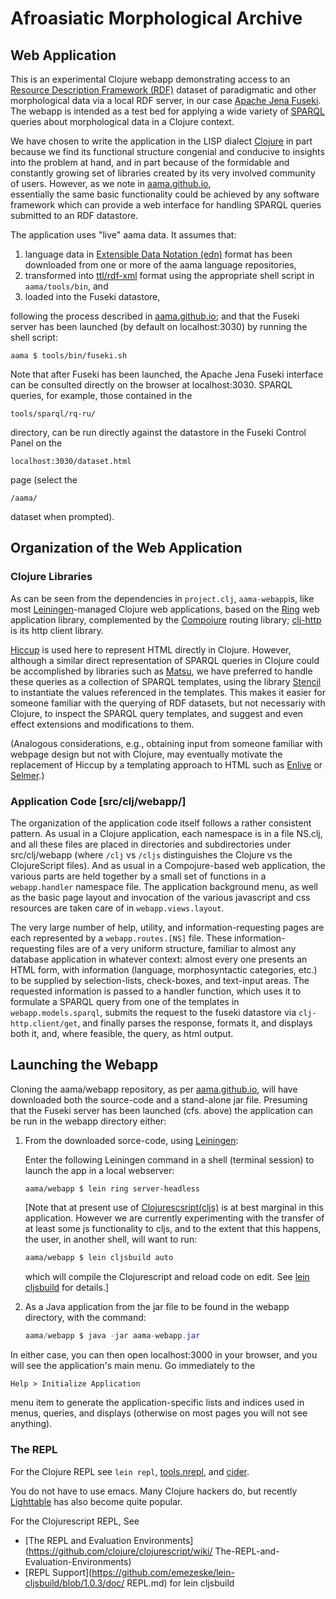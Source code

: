 # Afroasiatic Morphological Archive

## Web Application

This is an experimental Clojure webapp  demonstrating access to an 
[Resource Description Framework (RDF)](https://www.w3.org/RDF/) dataset
of  paradigmatic and other morphological data via a local RDF server, 
in our case [Apache Jena Fuseki](http://jena.apache.org/index.html).
The webapp is intended as a test bed for applying a wide variety of 
[SPARQL](http://www.w3.org/TR/rdf-sparql-query/) 
queries about morphological data in a Clojure context. 

We have chosen to write the application in the LISP dialect 
[Clojure](http://clojure.org/index) in part because we find 
its functional structure congenial and conducive
to insights into the problem at hand, and in part 
because of the formidable and constantly growing set of libraries 
created by its very involved community of users. 
However, as we note in [aama.github.io](http://aama.github.io),  
essentially the same basic functionality could be achieved 
by any software framework which can provide a web interface for handling
SPARQL queries submitted to an  RDF datastore.

The application  uses "live" aama data. It assumes that: 

1.   language data in
[Extensible Data Notation (edn)](https://github.com/edn-format/edn) format
has been downloaded from one or more of the aama language repositories, 
2.   transformed into [ttl/rdf-xml](http://www.w3.org/TR/turtle/) format
using the appropriate shell script in ``aama/tools/bin``, and
3.   loaded into the Fuseki datastore, 

following the process described in [aama.github.io](http://aama.github.io); 
and that the Fuseki server has been launched (by default on localhost:3030)
 by running the shell script:
 
```
aama $ tools/bin/fuseki.sh
``` 

Note that after Fuseki has been launched, the Apache Jena Fuseki interface 
can be consulted directly on the browser at localhost:3030. 
SPARQL queries, for example, those contained in the

```
tools/sparql/rq-ru/
```
directory, can be run directly against the datastore 
 in the Fuseki Control Panel on the 
```
localhost:3030/dataset.html
``` 
page (select the
```
/aama/
```
dataset when prompted). 


## Organization of the Web Application

### Clojure Libraries

As can be seen from the dependencies in ``project.clj``, ``aama-webapp``is,
like most [Leiningen](http://leiningen.org)-managed Clojure web applications,
based on the [Ring](https://github.com/ring-clojure/ring) 
web application library, complemented by the
[Compojure](https://github.com/weavejester/compojure) routing library; 
[clj-http](https://github.com/dakrone/clj-http) is its http client library. 

[Hiccup](https://github.com/weavejester/hiccup) is used here to represent
 HTML directly in Clojure. However, although
a similar direct representation of SPARQL queries in Clojure could be 
accomplished by libraries such as [Matsu](https://github.com/boutros/matsu),
 we have preferred to handle these queries as
a collection of SPARQL templates, using the library
 [Stencil](https://github.com/davidsantiago/stencil) to instantiate
the values referenced in the templates. This makes it easier for
 someone familiar with 
the querying of RDF datasets, but not necessariy with Clojure, to inspect the
SPARQL query templates, and suggest and even effect extensions and
 modifications to them.
 
(Analogous considerations, e.g., obtaining input from someone familiar with
 webpage design but not with Clojure, may eventually motivate the replacement 
of Hiccup by a templating approach to HTML such as 
[Enlive](https://github.com/cgrand/enlive) or 
[Selmer](https://github.com/yogthos/Selmer).)

### Application Code [src/clj/webapp/]

The organization of the application code itself follows a rather consistent 
pattern. As usual in a Clojure application, each namespace is in a file 
NS.clj, and all these files are placed in directories and subdirectories
under src/clj/webapp (where ``/clj`` vs ``/cljs`` distinguishes the Clojure
vs the ClojureScript files). And as usual in a Compojure-based web application, 
the various parts are held together by a small set of functions in a 
``webapp.handler`` namespace file. The application background menu,
as well as the basic page layout and  invocation of the various javascript 
and css resources are taken care of in ``webapp.views.layout``.

The very large number of help, utility, and information-requesting pages are 
each represented by a ``webapp.routes.[NS]`` file. These information-requesting
files are of a very uniform structure, familiar to almost any database 
application in whatever context: almost every one presents an HTML form, with 
information (language, morphosyntactic categories, etc.) to be supplied by 
selection-lists, check-boxes, and text-input areas. The requested information
is passed to a handler function, which uses it to formulate a SPARQL query 
from one of the templates in ``webapp.models.sparql``,  submits the request to
the fuseki datastore via ``clj-http.client/get``, and finally parses the 
response, formats it, and displays both it, and, where feasible, the query,
 as html output.

## Launching the Webapp

Cloning the aama/webapp repository, 
as per [aama.github.io](http://aama.github.io), 
will have downloaded both the source-code and a stand-alone jar file.
 Presuming that the Fuseki server has been launched (cfs. above) the 
application can be run in the webapp directory either:

1. From the downloaded sorce-code,  using [Leiningen](http://leiningen.org):

    Enter the following Leiningen command in a shell (terminal session) 
    to launch the app in a local webserver:
    ```
    aama/webapp $ lein ring server-headless
    ```

    [Note that at present use of 
    [Clojurescsript(cljs)](https://github.com/clojure/clojurescript) 
    is at best marginal in
    this application. However we are currently experimenting with the
    transfer of at least some js functionality to cljs, and to the extent
    that this happens, the user, in another shell, will want to run:
    ```clojure
    aama/webapp $ lein cljsbuild auto 
    ```
    which will compile the Clojurescript and reload code on edit.  See
    [lein cljsbuild](https://github.com/emezeske/lein-cljsbuild) for
    details.]


2. As a Java application from the jar file to be  found in the webapp 
directory, with the command: 
    ```java
    aama/webapp $ java -jar aama-webapp.jar
    ```

In either case,  you can then open localhost:3000 in your browser, 
and you will see the application's main menu. Go immediately to the
```html
Help > Initialize Application
``` 
menu item to generate the application-specific
lists and indices used in menus, queries, and displays (otherwise on 
most pages you will not see anything).

### The REPL

For the Clojure REPL see `lein repl`,
[tools.nrepl](https://github.com/clojure/tools.nrepl), and
[cider](NNNNhttps://github.com/clojure-emacs/cider).

You do not have to use emacs.  Many Clojure hackers do, but recently
[Lighttable](http://www.chris-granger.com/lighttable/) has also become
quite popular.

For the Clojurescript REPL, See
* [The REPL and Evaluation Environments]
(https://github.com/clojure/clojurescript/wiki/
The-REPL-and-Evaluation-Environments)
* [REPL Support](https://github.com/emezeske/lein-cljsbuild/blob/1.0.3/doc/
REPL.md) for lein cljsbuild
